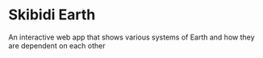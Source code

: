 # Skibidi Earth

An interactive web app that shows various systems of Earth and how they are dependent on each other  
